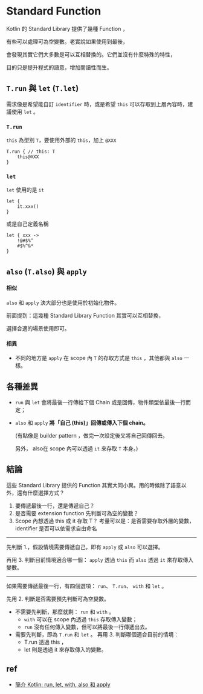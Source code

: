 # Standard Function

Kotlin 的 Standard Library 提供了幾種 Function ，

有些可以處理可為空變數。老實說如果使用到最後，

會發現其實它們大多數是可以互相替換的。它們並沒有什麼特殊的特性，

目的只是提升程式的語意，增加閱讀性而生。

## `T.run` 與 `let` (`T.let`)

需求像是希望能自訂 `identifier` 時，或是希望 `this` 可以存取到上層內容時，建議使用 `let` 。

### `T.run`

`this` 為型別 `T`，要使用外部的 `this`，加上 `@XXX`

```
T.run { // this: T 
    this@XXX
}
```

### `let`

`let` 使用的是 `it`

```
let {
    it.xxx()
}
```

或是自己定義名稱

```
let { xxx ->
    !@#$%^
    #$%^&*
}
```

## `also` (`T.also`) 與 `apply`

#### 相似

`also` 和 `apply` 決大部分也是使用於初始化物件。

前面提到：這幾種 Standard Library Function 其實可以互相替換，

選擇合適的場景使用即可。

#### 相異

- 不同的地方是 `apply` 在 scope 內 `T` 的存取方式是 `this` ，其他都與 `also` 一樣。

## 各種差異

- `run` 與 `let` 會將最後一行傳給下個 Chain 或是回傳，物件類型依最後一行而定； 
- `also` 和 `apply` **將「自己 (this)」回傳或傳入下個 chain。**

    (有點像是 builder pattern ，做完一次設定後又將自己回傳回去。
    
    另外， also在 scope 內可以透過 `it` 來存取 `T` 本身。)

## 結論

這些 Standard Library 提供的 Function 其實大同小異。用的時候除了語意以外，還有什麼選擇方式？
    
1. 要傳遞最後一行，還是傳遞自己？
2. 是否需要 extension function 先判斷可為空的變數？
3. Scope 內想透過 this 或 it 存取 T？
    考量可以是：是否需要存取外層的變數，identifier 是否可以依需求自由命名

---

先判斷 1.，假設情境需要傳遞自己，即有 `apply` 或 `also` 可以選擇。

再用 3. 判斷目前情境適合哪一個： `apply` 透過 `this` 而 `also` 透過 `it` 來存取傳入變數。

---

如果需要傳遞最後一行，有四個選項： `run`、 `T.run`、 `with` 和 `let` 。

先用 2. 判斷是否需要預先判斷可為空變數。

- 不需要先判斷，那麼就剩： `run` 和 `with` 。
    - `with` 可以在 scope 內透過 `this` 存取傳入變數； 
    - `run` 沒有任何傳入變數，但可以將最後一行傳遞出去。
- 需要先判斷，即為 `T.run` 和 `let` 。
    再用 3. 判斷哪個適合目前的情境： 
    - T.run 透過 this ，
    - let 則是透過 it 來存取傳入的變數。

## ref

- [簡介 Kotlin: run, let, with, also 和 apply](https://medium.com/@louis383/%E7%B0%A1%E4%BB%8B-kotlin-run-let-with-also-%E5%92%8C-apply-f83860207a0c)




